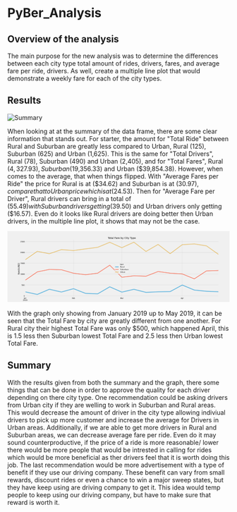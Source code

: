# PyBer_Analysis

## Overview of the analysis

The main purpose for the new analysis was to determine the differences between each city type total amount of rides, drivers, fares, and average fare per ride, drivers. As well, create a multiple line plot that would demonstrate a weekly fare for each of the city types.

## Results

![Summary](https://github.com/Kevin-C3923/PyBer_Analysis/blob/main/analysis/pyBer_summary.png)

When looking at at the summary of the data frame, there are some clear information that stands out. For starter, the amount for "Total Ride" between Rural and Suburban are greatly less compared to Urban, Rural (125), Suburban (625) and Urban (1,625). This is the same for "Total Drivers", Rural (78), Suburban (490) and Urban (2,405), and for "Total Fares", Rural ($4,327.93), Suburban ($19,356.33) and Urban ($39,854.38). However, when comes to the average, that when things flipped. With "Average Fares per Ride" the price for Rural is at ($34.62) and Suburban is at ($30.97), compare that to Urban price which is at ($24.53). Then for "Average Fare per Driver", Rural drivers can bring in a total of ($55.49) with Suburban drivers getting ($39.50) and Urban drivers only getting ($16.57). Even do it looks like Rural drivers are doing better then Urban drivers, in the multiple line plot, it shows that may not be the case.

![Plot_graph](https://github.com/Kevin-C3923/PyBer_Analysis/blob/main/analysis/PyBer_fare_summary.png)

With the graph only showing from January 2019 up to May 2019, it can be seen that the Total Fare by city are greatly different from one another. For Rural city their highest Total Fare was only $500, which happened April, this is 1.5 less then Suburban lowest Total Fare and 2.5 less then Urban lowest Total Fare.

## Summary

With the results given from both the summary and the graph, there some things that can be done in order to approve the quality for each driver depending on there city type. One recommendation could be asking drivers from Urban city if they are welling to work in Suburban and Rural areas. This would decrease the amount of driver in the city type allowing indiviual drivers to pick up more customer and increase the average for Drivers in Urban areas.
Additionally, if we are able to get more drivers in Rural and Suburban areas, we can decrease average fare per ride. Even do it may sound counterproductive, if the price of a ride is more reasonable/ lower there would be more people that would be intrested in calling for rides which would be more beneficial as ther drivers feel that it is worth doing this job.
The last recommendation would be more advertisement with a type of benefit if they use our driving company. These benefit can vary from small rewards, discount rides or even a chance to win a major sweep states, but they have keep using are driving company to get it. This idea would temp people to keep using our driving company, but have to make sure that reward is worth it.  

